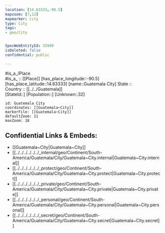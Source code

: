 ```yaml
---
location: [14.63333,-90.5] 
mapzoom: [7,12] 
mapmarker: city 
type: City
tags:
- geo/City


SpocWebEntityId: 35989
isDeleted: false
confidential: public

---
```

#is_a_/Place  
#is_a_ :: [[Place]] 
[has_place_longitude::-90.5] 
[has_place_latitude::14.63333] 
[name::Guatemala City] 
State ::  
Country :: [[../../Guatemala]]  
[StateId::] 
[Population::] 
[Unknown::32] 


```leaflet
id: Guatemala City
coordinates: [[Guatemala~City]] 
markerFile: [[Guatemala~City]] 
defaultZoom: 11 
maxZoom: 18
```


## Confidential Links & Embeds: 
- [[Guatemala~City|Guatemala~City]] 
- [[../../../../../../_internal/geo/Continent/South-America/Guatemala/City/Guatemala~City.internal|Guatemala~City.internal]] 
- [[../../../../../../_protect/geo/Continent/South-America/Guatemala/City/Guatemala~City.protect|Guatemala~City.protect]] 
- [[../../../../../../_private/geo/Continent/South-America/Guatemala/City/Guatemala~City.private|Guatemala~City.private]] 
- [[../../../../../../_personal/geo/Continent/South-America/Guatemala/City/Guatemala~City.personal|Guatemala~City.personal]] 
- [[../../../../../../_secret/geo/Continent/South-America/Guatemala/City/Guatemala~City.secret|Guatemala~City.secret]] 
